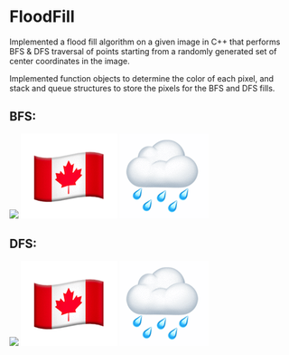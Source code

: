 # FloodFill 

Implemented a flood fill algorithm on a given image in C++ that performs BFS & DFS traversal of points starting from a randomly generated set of center coordinates in the image.

Implemented function objects to determine the color of each pixel, and stack and queue structures to store the pixels for the BFS and DFS fills.

## BFS:
![](soln_images/bfs_solid.gif)
![](soln_images/bfs_fade.gif)
![](soln_images/bfs_border.gif)

## DFS:
![](soln_images/dfs_solid.gif)
![](soln_images/dfs_fade.gif)
![](soln_images/dfs_border.gif)
